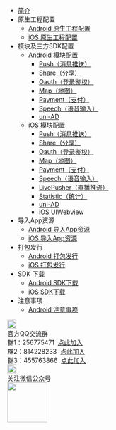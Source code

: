 * [简介](/5PlusDocs/README.md)
* 原生工程配置
	* [Android 原生工程配置](/5PlusDocs/usesdk/android.md)
	* [iOS 原生工程配置](/5PlusDocs/usesdk/ios.md)
* 模块及三方SDK配置
	* [Android 模块配置](/5PlusDocs/usemodule/android.md)
		* [Push（消息推送）](/5PlusDocs/usemodule/androidModuleConfig/push.md)
		* [Share（分享）](/5PlusDocs/usemodule/androidModuleConfig/share.md)
		* [Oauth（登录鉴权）](/5PlusDocs/usemodule/androidModuleConfig/oauth.md)
		* [Map（地图）](/5PlusDocs/usemodule/androidModuleConfig/map.md)
		* [Payment（支付）](/5PlusDocs/usemodule/androidModuleConfig/pay.md)
		* [Speech（语音输入）](/5PlusDocs/usemodule/androidModuleConfig/speech.md)
		* [uni-AD](/5PlusDocs/usemodule/androidModuleConfig/uniad.md)
	* [iOS 模块配置](/5PlusDocs/usemodule/iOSModuleConfig/common.md)
        * [Push（消息推送）](/5PlusDocs/usemodule/iOSModuleConfig/push.md)
        * [Share（分享）](/5PlusDocs/usemodule/iOSModuleConfig/share.md)
        * [Oauth（登录鉴权）](/5PlusDocs/usemodule/iOSModuleConfig/oauth.md)
        * [Map（地图）](/5PlusDocs/usemodule/iOSModuleConfig/map.md)
        * [Payment（支付）](/5PlusDocs/usemodule/iOSModuleConfig/pay.md)
        * [Speech（语音输入）](/5PlusDocs/usemodule/iOSModuleConfig/speech.md)
        * [LivePusher（直播推流）](/5PlusDocs/usemodule/iOSModuleConfig/livepusher.md)
        * [Statistic（统计）](/5PlusDocs/usemodule/iOSModuleConfig/statistic.md)
        * [uni-AD](/5PlusDocs/usemodule/iOSModuleConfig/uniad.md)
        * [iOS UIWebview](/5PlusDocs/usemodule/iOSModuleConfig/uiwebview.md)
* 导入App资源
	* [Android 导入App资源](/5PlusDocs/importfeproject/android.md)
	* [iOS 导入App资源](/5PlusDocs/importfeproject/ios.md)
* 打包发行
	* [Android 打包发行](/5PlusDocs/package/android.md)
	* [iOS 打包发行](/5PlusDocs/package/ios.md)
* SDK 下载
	* [Android SDK下载](/5PlusDocs/download/android.md)
	* [iOS SDK下载](/5PlusDocs/download/ios.md)
* 注意事项
	* [Android 注意事项](/5PlusDocs/FAQ/android.md)
<div class="contact-box">
	<div class="contact-item">
	  <img src="//img-cdn-qiniu.dcloud.net.cn/uniapp/doc/qq@2x.png" width="20" height="20"/>
	  <div class="contact-smg">
	     <div>官方QQ交流群</div>
	  <div>群1：256775471 &nbsp;<a target="_blank" href="//shang.qq.com/wpa/qunwpa?idkey=e9a0a98c947bf555cf61cae9c63263561b7424924e0dbb9acb6e8c7c02a8054e">点此加入</a></div>
	  <div>群2：814228233 &nbsp;<a target="_blank" href="//shang.qq.com/wpa/qunwpa?idkey=84e520e837b7343e9c3eaf2dc1f298efd88d8275a523a63be391ac11eefa6a77">点此加入</a></div>
	  <div>群3：455763866 &nbsp;<a target="_blank" href="//shang.qq.com/wpa/qunwpa?idkey=415e1f1f37db61d842027054917b5b4110b26908463e0689334ec9afacabf01c">点此加入</a></div>
	  </div>
	</div>
  <div class="contact-item">
  	<img src="//img-cdn-qiniu.dcloud.net.cn/uniapp/doc/weixin@2x.png" width="20" height="20"/>
  	<div class="contact-smg">
  		<div>关注微信公众号</div>
  		<img src="https://img-cdn-qiniu.dcloud.net.cn/uniapp/doc/weixin.jpg" width="90" height="90"/>
  	</div>
  </div>
</div>
